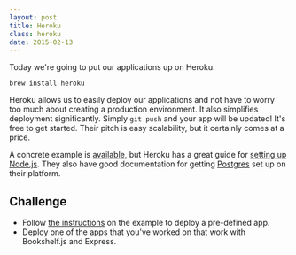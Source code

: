 ```yaml
---
layout: post
title: Heroku
class: heroku
date: 2015-02-13
---
```


Today we're going to put our applications up on Heroku.

    brew install heroku

Heroku allows us to easily deploy our applications and not have to worry too
much about creating a production environment. It also simplifies deployment
significantly. Simply `git push` and your app will be updated! It's free to get
started. Their pitch is easy scalability, but it certainly comes at a price.

A concrete example is [available][jsi-heroku-example], but Heroku has a great
guide for [setting up Node.js][heroku-node]. They also have good documentation
for getting [Postgres][heroku-postgres] set up on their platform.


## Challenge

- Follow [the instructions][jsi-heroku-example] on the example to deploy a
  pre-defined app.
- Deploy one of the apps that you've worked on that work with Bookshelf.js and
  Express.

[heroku-node]: https://devcenter.heroku.com/articles/getting-started-with-nodejs
[heroku-postgres]: https://devcenter.heroku.com/articles/heroku-postgresql
[jsi-heroku-example]: https://github.com/wbyoung/jsi-heroku-example
[newrelic-node]: http://newrelic.com/nodejs
